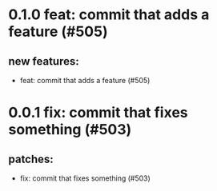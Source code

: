 # 0.1.0 feat: commit that adds a feature (#505)

## new features:
* feat: commit that adds a feature (#505)

# 0.0.1 fix: commit that fixes something (#503)

## patches:
* fix: commit that fixes something (#503)

